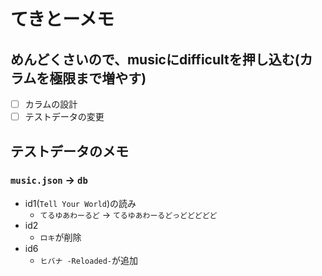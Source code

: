 # てきとーメモ

## めんどくさいので、musicにdifficultを押し込む(カラムを極限まで増やす)

- [ ] カラムの設計
- [ ] テストデータの変更

## テストデータのメモ

### `music.json` → `db`

- id1(`Tell Your World`)の読み
  - `てるゆあわーるど` → `てるゆあわーるどっどどどどど`
- id2
  - `ロキ`が削除
- id6
  - `ヒバナ -Reloaded-`が追加
